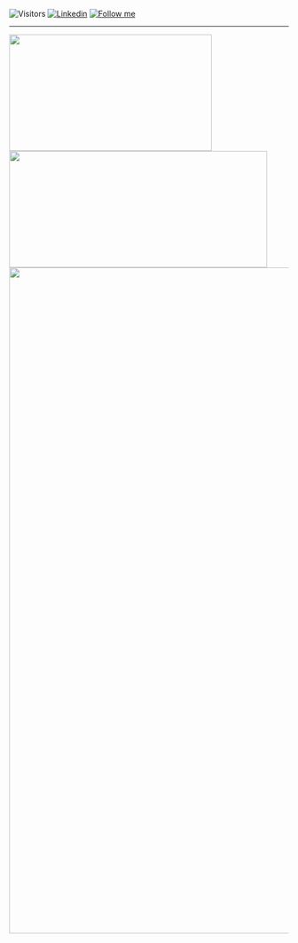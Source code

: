 <!--
**magnomatos822/magnomatos822** is a ✨ _special_ ✨ repository because its `README.md` (this file) appears on your GitHub profile.

Here are some ideas to get you started:

- 🔭 I’m currently working on ...
- 🌱 I’m currently learning ...
- 👯 I’m looking to collaborate on ...
- 🤔 I’m looking for help with ...
- 💬 Ask me about ...
- 📫 How to reach me: ...
- 😄 Pronouns: ...
- ⚡ Fun fact: ...
-->

<!-- ![Visitors](https://visitor-badge.laobi.icu/badge?page_id=magnomatos822) -->
![Visitors](https://komarev.com/ghpvc/?username=magnomatos822&color=blue&style=flat)
[![Linkedin](https://img.shields.io/badge/-LinkedIn-blue?style=flat&logo=Linkedin&logoColor=white)](https://www.linkedin.com/in/magnomatos/)
[![Follow me](https://img.shields.io/github/followers/IdeilsonCisne?label=follow&style=social)](https://github.com/magnomatos822)


------------
<!-- ![Top Langs](https://github-readme-stats.vercel.app/api/top-langs/?username=magnomatos822&langs_count=8&layout=compact&theme=gruvbox)
![Top Langs](https://github-readme-stats.vercel.app/api?username=magnomatos822&show_icons=true&theme=gruvbox&count_private=true)
![Top Langs](https://github-profile-trophy.vercel.app/?username=magnomatos822&column=7&theme=gruvbox&no-frame=true)
 -->

<img src="https://github-readme-stats.vercel.app/api/top-langs/?username=magnomatos822&langs_count=8&layout=compact&theme=gruvbox" align="left" width="365px" height="210" /> 
<img src="https://github-readme-stats.vercel.app/api?username=magnomatos822&show_icons=true&theme=gruvbox&count_private=true" width="465px" height="210" />
<img src="https://github-profile-trophy.vercel.app/?username=magnomatos822&column=7&theme=gruvbox&no-frame=true" width="1200px" /> 
